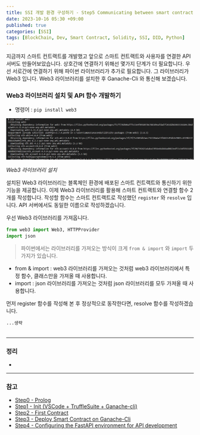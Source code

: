 ```yaml
---
title: SSI 개발 환경 구성하기 - Step5 Communicating between smart contracts and API
date: 2023-10-16 05:30 +09:00
published: true
categories: [SSI]
tags: [BlockChain, Dev, Smart Contract, Solidity, SSI, DID, Python]
---
```


지금까지 스마트 컨트랙트를 개발했고 앞으로 스마트 컨트랙트와 사용자를 연결한 API 서버도 만들어보았습니다. 
상호간에 연결하기 위해선 몇가지 단계가 더 필요합니다. 우선 서로간에 연결하기 위해 파이썬 라이브러리가 추가로 필요합니다. 
그 라이브러리가 Web3 입니다. Web3 라이브러리를 설치한 후 Ganache-Cli 와 통신해 보겠습니다. 

### Web3 라이브러리 설치 및 API 함수 개발하기 

- 명령어 : `pip install web3`

![install_web3](/assets/images/install_web3.png)

_Web3 라이브러리 설치_

설치된 Web3 라이브러리는 블록체인 환경에 배포된 스마트 컨트랙트와 통신하기 위한 기능을 제공합니다.
이제 Web3 라이브러리를 활용해 스마트 컨트랙트와 연결할 함수 2개를 작성합니다. 
작성할 함수는 스마트 컨트랙트로 작성했던 `register` 와 `resolve` 입니다. API 서버에서도 동일한 이름으로 작성하겠습니다. 

우선 Web3 라이브러리를 가져옵니다. 

```python
from web3 import Web3, HTTPProvider
import json
```

> 파이썬에서는 라이브러리를 가져오는 방식이 크게 `from & import` 와 `import` 두가지가 있습니다. 
- from & import : web3 라이브러리를 가져오는 것처럼 web3 라이브러리에서 특정 함수, 클래스만을 가져올 때 사용합니다. 
- import : json 라이브러리를 가져오는 것처럼 json 라이브러리를 모두 가져올 때 사용합니다. 

먼저 register 함수를 작성해 본 후 정상적으로 동작한다면, resolve 함수를 작성하겠습니다. 

```python
...생략



```









---
### 정리
* 

---
### 참고
* [Step0 - Prolog](https://keitechnote.github.io/blog/posts/vdr-step0-prolog/)
* [Step1 - Init (VSCode + TruffleSuite + Ganache-cli)](https://keitechnote.github.io/blog/posts/vdr-step1-init/)
* [Step2 - First Contract](https://keitechnote.github.io/blog/posts/vdr-step2-first-contract/)
* [Step3 - Deploy Smart Contract on Ganache-Cli](https://keitechnote.github.io/blog/posts/vdr-step3-deploy-ganache/)
* [Step4 - Configuring the FastAPI environment for API development](https://keitechnote.github.io/blog/posts/vdr-step4-config-fastapi-env-for-api-dev/)